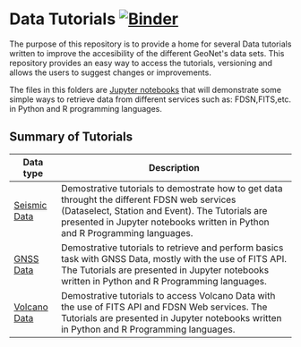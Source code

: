 # Data Tutorials [![Binder](https://mybinder.org/badge_logo.svg)](https://mybinder.org/v2/gh/JenLowe/data_tutorials/master)

The purpose of this repository is to provide a home for several Data tutorials written to improve the accesibility of the different GeoNet's data sets. This repository provides an easy way to access the tutorials, versioning and allows the users to suggest changes or improvements.

The files in this folders are [Jupyter notebooks](https://jupyter.org/)  that will demonstrate some simple ways to retrieve data from different services such as: FDSN,FITS,etc. in Python and R programming languages. 

## Summary of Tutorials

| Data type  | Description   |
| ------------- | ------------- |
| [Seismic Data](Seismic_Data) | Demostrative tutorials to demostrate how to get data throught the different FDSN web services (Dataselect, Station and Event). The Tutorials are presented in Jupyter notebooks written in Python and R Programming languages.|
| [GNSS Data](GNSS_Data) | Demostrative tutorials to retrieve and perform basics task with GNSS Data, mostly with the use of FITS API. The Tutorials are presented in Jupyter notebooks written in Python and R Programming languages.|
| [Volcano Data](Volcano_Data)| Demostrative tutorials to access Volcano Data with the use of FITS API and FDSN Web services. The Tutorials are presented in Jupyter notebooks written in Python and R Programming languages.|
